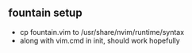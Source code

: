 ## fountain setup

* cp fountain.vim to /usr/share/nvim/runtime/syntax
* along with vim.cmd in init, should work hopefully
